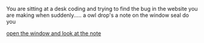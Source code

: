 You are sitting at a desk coding and trying to find the bug in the website you are making when suddenly..... a owl drop's a note on the window seal do you

[open the window and look at the note](../window/openwindow/openwindow.md)
